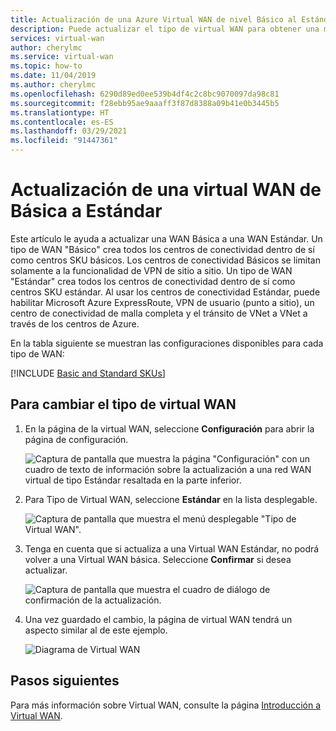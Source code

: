 ```yaml
---
title: Actualización de una Azure Virtual WAN de nivel Básico al Estándar - Azure Portal | Microsoft Docs
description: Puede actualizar el tipo de virtual WAN para obtener una mayor funcionalidad.
services: virtual-wan
author: cherylmc
ms.service: virtual-wan
ms.topic: how-to
ms.date: 11/04/2019
ms.author: cherylmc
ms.openlocfilehash: 6290d89ed0ee539b4df4c2c8bc9070097da98c81
ms.sourcegitcommit: f28ebb95ae9aaaff3f87d8388a09b41e0b3445b5
ms.translationtype: HT
ms.contentlocale: es-ES
ms.lasthandoff: 03/29/2021
ms.locfileid: "91447361"
---
```

# <a name="upgrade-a-virtual-wan-from-basic-to-standard"></a>Actualización de una virtual WAN de Básica a Estándar

Este artículo le ayuda a actualizar una WAN Básica a una WAN Estándar. Un tipo de WAN "Básico" crea todos los centros de conectividad dentro de sí como centros SKU básicos. Los centros de conectividad Básicos se limitan solamente a la funcionalidad de VPN de sitio a sitio. Un tipo de WAN "Estándar" crea todos los centros de conectividad dentro de sí como centros SKU estándar. Al usar los centros de conectividad Estándar, puede habilitar Microsoft Azure ExpressRoute, VPN de usuario (punto a sitio), un centro de conectividad de malla completa y el tránsito de VNet a VNet a través de los centros de Azure.

En la tabla siguiente se muestran las configuraciones disponibles para cada tipo de WAN:

[!INCLUDE [Basic and Standard SKUs](../../includes/virtual-wan-standard-basic-include.md)]

## <a name="to-change-the-virtual-wan-type"></a>Para cambiar el tipo de virtual WAN

1. En la página de la virtual WAN, seleccione **Configuración** para abrir la página de configuración.

   ![Captura de pantalla que muestra la página "Configuración" con un cuadro de texto de información sobre la actualización a una red WAN virtual de tipo Estándar resaltada en la parte inferior.](./media/upgrade-virtual-wan/1.png)
2. Para Tipo de Virtual WAN, seleccione **Estándar** en la lista desplegable.

   ![Captura de pantalla que muestra el menú desplegable "Tipo de Virtual WAN".](./media/upgrade-virtual-wan/2.png)
3. Tenga en cuenta que si actualiza a una Virtual WAN Estándar, no podrá volver a una Virtual WAN básica. Seleccione **Confirmar** si desea actualizar.

   ![Captura de pantalla que muestra el cuadro de diálogo de confirmación de la actualización.](./media/upgrade-virtual-wan/4.png)
4. Una vez guardado el cambio, la página de virtual WAN tendrá un aspecto similar al de este ejemplo.

   ![Diagrama de Virtual WAN](./media/upgrade-virtual-wan/5.png)

## <a name="next-steps"></a>Pasos siguientes

Para más información sobre Virtual WAN, consulte la página [Introducción a Virtual WAN](virtual-wan-about.md).